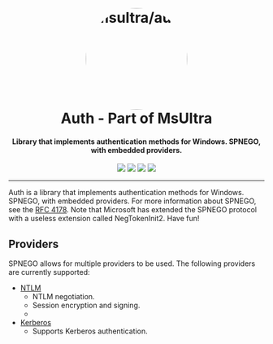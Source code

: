 <h1 align="center">
    <br>
    <img style="border-radius: 50%;" src="https://github.com/msultra.png" width="200px" alt="msultra/auth">
    <br>
    Auth - Part of MsUltra
</h1>

<h4 align="center">Library that implements authentication methods for Windows. SPNEGO, with embedded providers.</h4>

<p align="center">
    <img src="https://img.shields.io/github/go-mod/go-version/msultra/auth">
    <img src="https://github.com/msultra/auth/actions/workflows/test.yml/badge.svg">
    <a href="https://goreportcard.com/report/github.com/msultra/auth"><img src="https://goreportcard.com/badge/msultra/auth"></a>
    <a href="https://pkg.go.dev/github.com/msultra/auth"><img src="https://pkg.go.dev/badge/github.com/msultra/auth.svg"></a>
</p>

---

Auth is a library that implements authentication methods for Windows. SPNEGO, with embedded providers. For more information about SPNEGO, see the [RFC 4178](https://www.rfc-editor.org/rfc/rfc4178.html). Note that Microsoft has extended the SPNEGO protocol with a useless extension called NegTokenInit2. Have fun!

## Providers

SPNEGO allows for multiple providers to be used. The following providers are currently supported:

- [NTLM](providers/ntlm/provider.go)
    - NTLM negotiation.
    - Session encryption and signing.
    - 
- [Kerberos](providers/krb/mskrb.go)
    - Supports Kerberos authentication.
